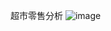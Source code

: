 超市零售分析
![image](https://user-images.githubusercontent.com/99521114/181160725-35793ed8-4bf3-47da-8876-69441503817e.png)
